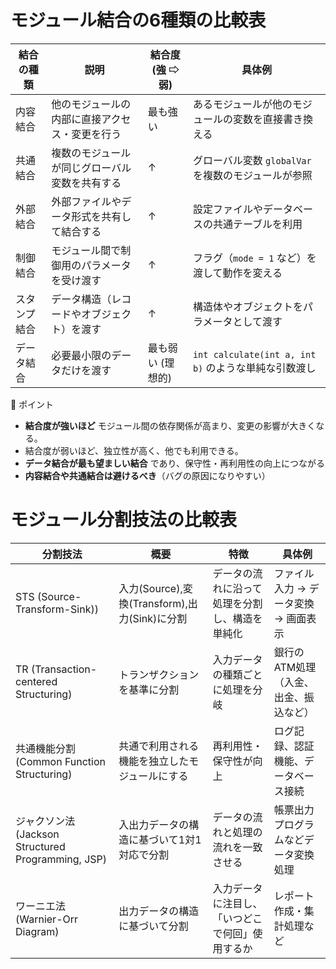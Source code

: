 
# モジュール結合の6種類の比較表

| 結合の種類 | 説明 | 結合度 (強 ⇨ 弱) | 具体例 |
|------------|--------------------------------|-------------|----------------------|
| 内容結合 | 他のモジュールの内部に直接アクセス・変更を行う | 最も強い | あるモジュールが他のモジュールの変数を直接書き換える |
| 共通結合 | 複数のモジュールが同じグローバル変数を共有する | ↑ | グローバル変数 `globalVar` を複数のモジュールが参照 |
| 外部結合 | 外部ファイルやデータ形式を共有して結合する | ↑ | 設定ファイルやデータベースの共通テーブルを利用 |
| 制御結合 | モジュール間で制御用のパラメータを受け渡す | ↑ | フラグ（`mode = 1` など）を渡して動作を変える |
| スタンプ結合 | データ構造（レコードやオブジェクト）を渡す | ↑ | 構造体やオブジェクトをパラメータとして渡す |
| データ結合 | 必要最小限のデータだけを渡す | 最も弱い (理想的) | `int calculate(int a, int b)` のような単純な引数渡し |

📌 ポイント
- **結合度が強いほど** モジュール間の依存関係が高まり、変更の影響が大きくなる。
- 結合度が弱いほど、独立性が高く、他でも利用できる。  
- **データ結合が最も望ましい結合** であり、保守性・再利用性の向上につながる  
- **内容結合や共通結合は避けるべき**（バグの原因になりやすい）  


# モジュール分割技法の比較表

| 分割技法 | 概要 | 特徴 | 具体例 |
|----------|--------------------------------|----------------------------|-------------------------------|
| STS (Source-Transform-Sink)) | 入力(Source),変換(Transform),出力(Sink)に分割 | データの流れに沿って処理を分割し、構造を単純化 | ファイル入力 → データ変換 → 画面表示  |
| TR (Transaction-centered Structuring) | トランザクションを基準に分割 | 入力データの種類ごとに処理を分岐 | 銀行のATM処理（入金、出金、振込など） |
| 共通機能分割 (Common Function Structuring) | 共通で利用される機能を独立したモジュールにする | 再利用性・保守性が向上 | ログ記録、認証機能、データベース接続 |
| ジャクソン法 (Jackson Structured Programming, JSP) | 入出力データの構造に基づいて1対1対応で分割 | データの流れと処理の流れを一致させる | 帳票出力プログラムなどデータ変換処理 |
| ワーニエ法 (Warnier-Orr Diagram) | 出力データの構造に基づいて分割 | 入力データに注目し、「いつどこで何回」使用するか | レポート作成・集計処理など |





